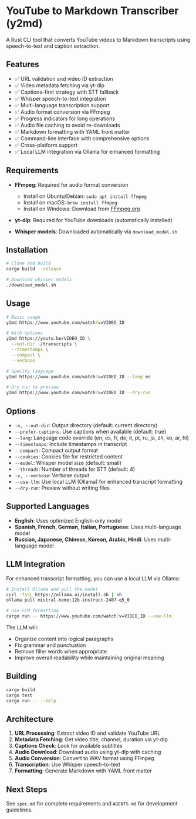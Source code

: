 # YouTube to Markdown Transcriber (y2md)

A Rust CLI tool that converts YouTube videos to Markdown transcripts using speech-to-text and caption extraction.

## Features

- ✅ URL validation and video ID extraction
- ✅ Video metadata fetching via yt-dlp
- ✅ Captions-first strategy with STT fallback
- ✅ Whisper speech-to-text integration
- ✅ Multi-language transcription support
- ✅ Audio format conversion via FFmpeg
- ✅ Progress indicators for long operations
- ✅ Audio file caching to avoid re-downloads
- ✅ Markdown formatting with YAML front matter
- ✅ Command-line interface with comprehensive options
- ✅ Cross-platform support
- ✅ Local LLM integration via Ollama for enhanced formatting

## Requirements

- **FFmpeg**: Required for audio format conversion
  - Install on Ubuntu/Debian: `sudo apt install ffmpeg`
  - Install on macOS: `brew install ffmpeg`
  - Install on Windows: Download from [FFmpeg.org](https://ffmpeg.org/)

- **yt-dlp**: Required for YouTube downloads (automatically installed)
- **Whisper models**: Downloaded automatically via `download_model.sh`

## Installation

```bash
# Clone and build
cargo build --release

# Download whisper models
./download_model.sh
```

## Usage

```bash
# Basic usage
y2md https://www.youtube.com/watch?v=VIDEO_ID

# With options
y2md https://youtu.be/VIDEO_ID \
  --out-dir ./transcripts \
  --timestamps \
  --compact \
  --verbose

# Specify language
y2md https://www.youtube.com/watch?v=VIDEO_ID --lang es

# Dry run to preview
y2md https://www.youtube.com/watch?v=VIDEO_ID --dry-run
```

## Options

- `-o, --out-dir`: Output directory (default: current directory)
- `--prefer-captions`: Use captions when available (default: true)
- `--lang`: Language code override (en, es, fr, de, it, pt, ru, ja, zh, ko, ar, hi)
- `--timestamps`: Include timestamps in transcript
- `--compact`: Compact output format
- `--cookies`: Cookies file for restricted content
- `--model`: Whisper model size (default: small)
- `--threads`: Number of threads for STT (default: 4)
- `-v, --verbose`: Verbose output
- `--use-llm`: Use local LLM (Ollama) for enhanced transcript formatting
- `--dry-run`: Preview without writing files

## Supported Languages

- **English**: Uses optimized English-only model
- **Spanish, French, German, Italian, Portuguese**: Uses multi-language model
- **Russian, Japanese, Chinese, Korean, Arabic, Hindi**: Uses multi-language model

## LLM Integration

For enhanced transcript formatting, you can use a local LLM via Ollama:

```bash
# Install Ollama and pull the model
curl -fsSL https://ollama.ai/install.sh | sh
ollama pull mistral-nemo:12b-instruct-2407-q5_0

# Use LLM formatting
cargo run -- https://www.youtube.com/watch?v=VIDEO_ID --use-llm
```

The LLM will:
- Organize content into logical paragraphs
- Fix grammar and punctuation
- Remove filler words when appropriate
- Improve overall readability while maintaining original meaning

## Building

```bash
cargo build
cargo test
cargo run -- --help
```

## Architecture

1. **URL Processing**: Extract video ID and validate YouTube URL
2. **Metadata Fetching**: Get video title, channel, duration via yt-dlp
3. **Captions Check**: Look for available subtitles
4. **Audio Download**: Download audio using yt-dlp with caching
5. **Audio Conversion**: Convert to WAV format using FFmpeg
6. **Transcription**: Use Whisper speech-to-text
7. **Formatting**: Generate Markdown with YAML front matter

## Next Steps

See `spec.md` for complete requirements and `AGENTS.md` for development guidelines.